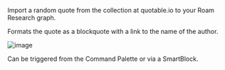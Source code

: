 Import a random quote from the collection at quotable.io to your Roam Research graph.

Formats the quote as a blockquote with a link to the name of the author.

![image](https://user-images.githubusercontent.com/6857790/181698189-dff64a9b-a445-41fc-a10c-9283a35f7ce7.png)

Can be triggered from the Command Palette or via a SmartBlock.
